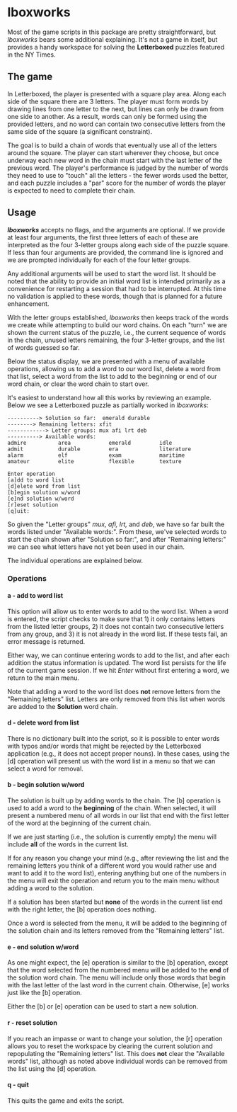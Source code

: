 # lboxworks

Most of the game scripts in this package are pretty straightforward, but
*lboxworks* bears some additional explaining.  It's not a game in itself, but
provides a handy workspace for solving the **Letterboxed** puzzles featured in
the NY Times.

## The game

In Letterboxed, the player is presented with a square play area.  Along each
side of the square there are 3 letters.  The player must form words by drawing
lines from one letter to the next, but lines can only be drawn from one side to
another.  As a result, words can only be formed using the provided letters, and
no word can contain two consecutive letters from the same side of the square (a
significant constraint).

The goal is to build a chain of words that eventually use all of the letters
around the square.  The player can start wherever they choose, but once
underway each new word in the chain must start with the last letter of the
previous word.  The player's performance is judged by the number of words they
need to use to "touch" all the letters - the fewer words used the better, and
each puzzle includes a "par" score for the number of words the player is
expected to need to complete their chain.


## Usage

***lboxworks*** accepts no flags, and the arguments are optional.  If we
provide at least four arguments, the first three letters of each of these are
interpreted as the four 3-letter groups along each side of the puzzle square.
If less than four arguments are provided, the command line is ignored and we
are prompted individually for each of the four letter groups.

Any additional arguments will be used to start the word list.  It should be
noted that the ability to provide an initial word list is intended primarily as
a convenience for restarting a session that had to be interrupted.  At this
time no validation is applied to these words, though that is planned for a
future enhancement.

With the letter groups established, *lboxworks* then keeps track of the words
we create while attempting to build our word chains.  On each "turn" we are
shown the current status of the puzzle, i.e., the current sequence of
words in the chain, unused letters remaining, the four 3-letter groups, and the
list of words guessed so far.

Below the status display, we are presented with a menu of available
operations, allowing us to add a word to our word list, delete a word from
that list, select a word from the list to add to the beginning or end of our
word chain, or clear the word chain to start over.

It's easiest to understand how all this works by reviewing an example.  Below
we see a Letterboxed puzzle as partially worked in *lboxworks*:

```
----------> Solution so far:  emerald durable
--------> Remaining letters: xfit
------------> Letter groups: mux afi lrt deb
----------> Available words:
admire          area            emerald         idle
admit           durable         era             literature
alarm           elf             exam            maritime
amateur         elite           flexible        texture

Enter operation
[a]dd to word list
[d]elete word from list
[b]egin solution w/word
[e]nd solution w/word
[r]eset solution
[q]uit:

```

So given the "Letter groups" *mux, afi, lrt,* and *deb*, we have so far
built the words listed under "Available words:".  From these, we've selected
words to start the chain shown after "Solution so far:", and after "Remaining
letters:" we can see what letters have not yet been used in our chain.

The individual operations are explained below.

### Operations

#### a - add to word list

This option will allow us to enter words to add to the word list.  When a word
is entered, the script checks to make sure that 1) it only contains letters
from the listed letter groups, 2) it does not contain two consecutive letters
from any group, and 3) it is not already in the word list.  If these tests
fail, an error message is returned.

Either way, we can continue entering words to add to the list, and after each
addition the status information is updated.  The word list persists for the
life of the current game session.  If we hit *Enter* without first entering a
word, we return to the main menu.

Note that adding a word to the word list does **not** remove letters from the
"Remaining letters" list.  Letters are only removed from this list when words
are added to the **Solution** word chain.

#### d - delete word from list

There is no dictionary built into the script, so it is possible to enter words
with typos and/or words that might be rejected by the Letterboxed application
(e.g., it does not accept proper nouns).  In these cases, using the [d]
operation will present us with the word list in a menu so that we can select a
word for removal.

#### b - begin solution w/word

The solution is built up by adding words to the chain.  The [b] operation is
used to add a word to the **beginning** of the chain.  When selected, it will
present a numbered menu of all words in our list that end with the first letter
of the word at the beginning of the current chain.

If we are just starting (i.e., the solution is currently empty) the menu will
include **all** of the words in the current list.

If for any reason you change your mind (e.g., after reviewing the list and the
remaining letters you think of a different word you would rather use and want
to add it to the word list), entering anything but one of the numbers in the
menu will exit the operation and return you to the main menu without adding a
word to the solution.

If a solution has been started but **none** of the words in the current list
end with the right letter, the [b] operation does nothing.

Once a word is selected from the menu, it will be added to the beginning of the
solution chain and its letters removed from the "Remaining letters" list.

#### e - end solution w/word

As one might expect, the [e] operation is similar to the [b] operation, except
that the word selected from the numbered menu will be added to the **end** of the
solution word chain.  The menu will include only those words that begin with
the last letter of the last word in the current chain.  Otherwise, [e] works
just like the [b] operation.

Either the [b] or [e] operation can be used to start a new solution.

#### r - reset solution

If you reach an impasse or want to change your solution, the [r] operation
allows you to reset the workspace by clearing the current solution and
repopulating the "Remaining letters" list.  This does **not** clear the
"Available words" list, although as noted above individual words can be removed
from the list using the [d] operation.

#### q - quit

This quits the game and exits the script.

